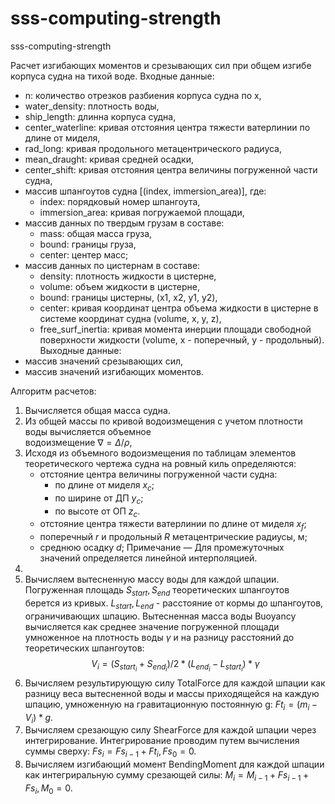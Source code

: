 # sss-computing-strength
sss-computing-strength

Расчет изгибающих моментов и срезывающих сил при общем изгибе корпуса судна на тихой воде. 
Входные данные: 
   - n: количество отрезков разбиения корпуса судна по х,
   - water_density: плотность воды,
   - ship_length: длинна корпуса судна,
   - center_waterline: кривая отстояния центра тяжести ватерлинии по длине от миделя,
   - rad_long: кривая продольного метацентрического радиуса,
   - mean_draught: кривая средней осадки,
   - center_shift: кривая отстояния центра величины погруженной части судна,
   - массив шпангоутов судна [(index, immersion_area)], где:
      - index: порядковый номер шпангоута,
      - immersion_area: кривая погружаемой площади,
   - массив данных по твердым грузам в составе:
      - mass: общая масса груза,
      - bound: границы груза,
      - center: центер масс;
   - массив данных по цистернам в составе: 
      - density: плотность жидкости в цистерне,
      - volume: объем жидкости в цистерне,
      - bound: границы цистерны, (x1, x2, y1, y2),
      - center: кривая координат центра объема жидкости в цистерне
         в системе координат судна (volume, x, y, z),   
      - free_surf_inertia: кривая момента инерции площади свободной  
         поверхности жидкости (volume, x - поперечный, y - продольный).
   Выходные данные:
   - массив значений срезывающих сил,
   - массив значений изгибающих моментов.

   Алгоритм расчетов:
   1. Вычисляется общая масса судна.
   2. Из общей массы по кривой водоизмещения с учетом плотности воды вычисляется объемное  
   водоизмещение $\nabla = \Delta/\rho$,
   3. Исходя из объемного водоизмещения  по таблицам элементов теоретического чертежа судна на ровный киль определяются:
      - отстояние центра величины погруженной части судна:
         - по длине от миделя $x_c$;
         - по ширине от ДП $y_c$;
         - по высоте от ОП $z_c$.
      - отстояние центра тяжести ватерлинии по длине от миделя $x_f$;
      - поперечный $r$ и продольный $R$ метацентрические радиусы, м;
      - среднюю осадку $d$;
   Примечание ― Для промежуточных значений определяется линейной интерполяцией.
   4. 
   3. Вычисляем вытесненную массу воды для каждой шпации. Погруженная площадь $S_{start}, S_{end}$ теоретических
      шпангоутов берется из кривых. $L_{start}, L_{end}$ - расстояние от кормы до шпангоутов, ограничивающих шпацию.
      Вытесненная масса воды Buoyancy вычисляется как среднее значение погруженной площади умноженное
      на плотность воды $\gamma$ и на разницу расстояний до теоретических шпангоутов: $$V_i = (S_{start_i} + S_{end_i})/2*(L_{end_i}-L_{start_i})*\gamma$$
   5. Вычисляем результирующую силу TotalForce для каждой шпации как разницу веса вытесненной воды и
      массы приходящейся на каждую шпацию, умноженную на гравитационную постоянную g: $Ft_i = (m_i - V_i)*g$.
   6. Вычисляем срезающую силу ShearForce для каждой шпации через интегрирование. Интегрирование
      проводим путем вычисления суммы сверху: $Fs_i = Fs_{i-1} + Ft_i, Fs_0 = 0$.
   7. Вычисляем изгибающий момент BendingMoment для каждой шпации как интегриральную сумму срезающей силы:
      $M_i = M_{i-1} + Fs_{i-1} + Fs_i, M_0 = 0$.


